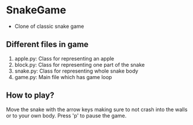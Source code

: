 # SnakeGame
- Clone of classic snake game

## Different files in game
1. apple.py: Class for representing an apple
2. block.py: Class for representing one part of the snake
3. snake.py: Class for representing whole snake body
4. game.py: Main file which has game loop


## How to play?
Move the snake with the arrow keys making sure to not crash into the walls or to your own body. Press 'p' to pause the game.
